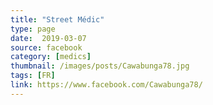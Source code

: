 ```yaml
---
title: "Street Médic"
type: page
date:  2019-03-07
source: facebook
category: [medics]
thumbnail: /images/posts/Cawabunga78.jpg
tags: [FR]
link: https://www.facebook.com/Cawabunga78/
---
```

